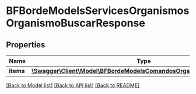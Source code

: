 # BFBordeModelsServicesOrganismosOrganismoBuscarResponse

## Properties
Name | Type | Description | Notes
------------ | ------------- | ------------- | -------------
**items** | [**\Swagger\Client\Model\BFBordeModelsComandosOrganismosOrganismoDto[]**](BFBordeModelsComandosOrganismosOrganismoDto.md) |  | [optional] 

[[Back to Model list]](../../README.md#documentation-for-models) [[Back to API list]](../../README.md#documentation-for-api-endpoints) [[Back to README]](../../README.md)

